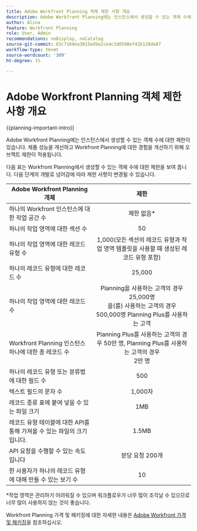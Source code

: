 ```yaml
---
title: Adobe Workfront Planning 객체 제한 사항 개요
description: Adobe Workfront Planning에는 인스턴스에서 생성할 수 있는 객체 수에 대한 제한이 있습니다. 제품 성능을 개선하고 Workfront Planning에 대한 경험을 개선하기 위해 오브젝트 제한이 적용됩니다.
author: Alina
feature: Workfront Planning
role: User, Admin
recommendations: noDisplay, noCatalog
source-git-commit: 83c716dea3815ed9a2ce4c3d0598ef42b128de87
workflow-type: tm+mt
source-wordcount: '309'
ht-degree: 1%

---
```



<!--check the workfront.com/plans article linked below to see if there is content in there about Planning - after August 28, 2024-->

# Adobe Workfront Planning 객체 제한 사항 개요

{{planning-important-intro}}


Adobe Workfront Planning에는 인스턴스에서 생성할 수 있는 객체 수에 대한 제한이 있습니다. 제품 성능을 개선하고 Workfront Planning에 대한 경험을 개선하기 위해 오브젝트 제한이 적용됩니다.

다음 표는 Workfront Planning에서 생성할 수 있는 객체 수에 대한 제한을 보여 줍니다. 다음 단계의 개발로 넘어감에 따라 제한 사항이 변경될 수 있습니다.

| Adobe Workfront Planning 개체 | 제한 |
|-------------------------------------------------------------------------------|:---------------------------------------------------------------------------------------------------------------:|
| 하나의 Workfront 인스턴스에 대한 작업 공간 수 | 제한 없음* |
| 하나의 작업 영역에 대한 섹션 수 | 50 |
| 하나의 작업 영역에 대한 레코드 유형 수 | 1,000(모든 섹션의 레코드 유형과 작업 영역 템플릿을 사용할 때 생성된 레코드 유형 포함) |
| 하나의 레코드 유형에 대한 레코드 수 | 25,000 |
| 하나의 작업 영역에 대한 레코드 수 | Planning을 사용하는 고객의 경우 25,000명 <br>을(를) 사용하는 고객의 경우 500,000명 Planning Plus를 사용하는 고객 |
| Workfront Planning 인스턴스 하나에 대한 총 레코드 수 | Planning Plus를 사용하는 고객의 경우 50만 명, Planning Plus를 사용하는 고객의 경우 <br>2만 명 |
| 하나의 레코드 유형 또는 분류법에 대한 필드 수 | 500 |
| 텍스트 필드의 문자 수 | 1,000자 |
| 레코드 종류 표에 붙여 넣을 수 있는 파일 크기 | 1MB |
| 레코드 유형 테이블에 대한 API를 통해 가져올 수 있는 파일의 크기입니다. | 1.5MB |
| API 요청을 수행할 수 있는 속도입니다 | 분당 요청 200개 |
| 한 사용자가 하나의 레코드 유형에 대해 만들 수 있는 보기 수 | 10 |

*작업 영역은 관리하기 어려워질 수 있으며 워크플로우가 너무 많이 조각날 수 있으므로 너무 많이 사용하지 않는 것이 좋습니다.

Workfront Planning 가격 및 패키징에 대한 자세한 내용은 [Adobe Workfront 가격 및 패키징](https://business.adobe.com/products/workfront/pricing.html)을 참조하십시오.

<!--
****************KEEP THIS COMMENTED OUT:
| Size of CSV of Excel file you can import** | 5MB |
**This functionality has been temporarily removed and it will be available at a later date.**********************
-->


<!--OLD limitations (before GA:)

|       Adobe Workfront Planning  object                                                          |                                                        Limit                                                    |
|-------------------------------------------------------------------------------|:---------------------------------------------------------------------------------------------------------------:|
|     Number of Workspaces for one Workfront instance                                      |   1,000                                                                                                         |
|     Number of sections for one workspace                                      |   50                                                                                                         |
|     Number of Record Types for one workspace                                            |   1,000 (this includes record types from all sections and those that are created when using a workspace template)  |
|     Number of records for one record type                                               |   50,000                                                                                                        |
|     Number of fields for one record type or taxonomy                            |   500                                                                                                           |
|     Number of characters for a text field                                                               |   1,000 characters                                                                                              |
|     Size of file that you can paste in a record type table                    |   1MB                                                                                                           |
|     Size of file that you can import through the API for a record type table  |   1.5MB                                                                                                         |
|     The rate at which API requests can be made                                    |   200 requests per minute                                                                                       |
| Number of views one user can create for one record type | 100 |

-->
<!--| Size of CSV of Excel file you can import* | 5MB |-->

<!--[!IMPORTANT]
>
>*This functionality has been temporarily removed and it will be available at a later date.-->

